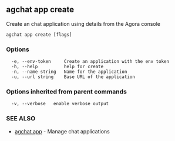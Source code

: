 ## agchat app create

Create an chat application using details from the Agora console

```
agchat app create [flags]
```

### Options

```
  -e, --env-token     Create an application with the env token
  -h, --help          help for create
  -n, --name string   Name for the application
  -u, --url string    Base URL of the application
```

### Options inherited from parent commands

```
  -v, --verbose   enable verbose output
```

### SEE ALSO

* [agchat app](agchat_app.md)	 - Manage chat applications

